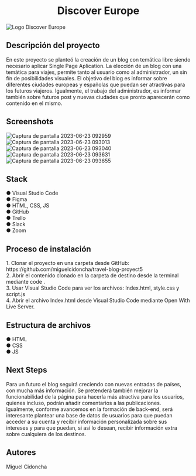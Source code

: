<h1 align=center>Discover Europe</h1>

![Logo Discover Europe](https://github.com/miguelcidoncha/travel-blog-proyect5/assets/132567398/c3bafe18-d480-478f-b967-9cb5ca4b59a7)


<h2>Descripción del proyecto</h2>

En este proyecto se planteó la creación de un blog con temática libre siendo necesario aplicar Single Page Aplication. La elección de un blog con una temática para viajes, permite tanto al usuario como al administrador, un sin fín de posibilidades visuales. El objetivo del blog es informar sobre diferentes ciudades europeas y españolas que puedan ser atractivas para los futuros viajeros. Igualmente, el trabajo del administrador, es informar también sobre futuros post y nuevas ciudades que pronto aparecerán como contenido en el mismo. 

<h2>Screenshots</h2>

![Captura de pantalla 2023-06-23 092959](https://github.com/miguelcidoncha/travel-blog-proyect5/assets/132567398/c94df11e-7d2f-4c6a-b4c3-a1bd46bf2745)
![Captura de pantalla 2023-06-23 093013](https://github.com/miguelcidoncha/travel-blog-proyect5/assets/132567398/3a8652c1-883d-4415-9bae-ab11cf1d9ac9)
![Captura de pantalla 2023-06-23 093040](https://github.com/miguelcidoncha/travel-blog-proyect5/assets/132567398/25e80026-fe82-4301-a152-a17b7937a77e)
![Captura de pantalla 2023-06-23 093631](https://github.com/miguelcidoncha/travel-blog-proyect5/assets/132567398/7a0a8c0d-6a33-4e95-873a-ca859f77d6d9)
![Captura de pantalla 2023-06-23 093655](https://github.com/miguelcidoncha/travel-blog-proyect5/assets/132567398/23ec46fe-3697-465e-b48c-0e457d01bbbc)

<h2>Stack</h2>
● Visual Studio Code <br>
● Figma <br>
● HTML, CSS, JS <br>
● GitHub <br>
● Trello <br>
● Slack <br>
● Zoom

<h2>Proceso de instalación</h2>
1. Clonar el proyecto en una carpeta desde GitHub: https://github.com/miguelcidoncha/travel-blog-proyect5 <br>
2. Abrir el contenido clonado en la carpeta de destino desde la terminal mediante code . <br>
3. Usar Visual Studio Code para ver los archivos: Index.html, style.css y script.js <br>
4. Abrir el  archivo Index.html desde Visual Studio Code mediante Open With Live Server.

<h2>Estructura de archivos</h2>
● HTML <br>
● CSS <br>
● JS 

<h2>Next Steps</h2>

Para un futuro el blog seguirá creciendo con nuevas entradas de países, con mucha más información. Se pretenderá también mejorar la funcionabilidad de la página para hacerla más atractiva para los usuarios, quienes incluso, podrán añadir comentarios a las publicaciones. Igualmente, conforme avancemos en la formación de back-end, será interesante plantear una base de datos de usuarios para que puedan acceder a su cuenta y recibir información personalizada sobre sus intereses y para que puedan, si así lo desean, recibir información extra sobre cualquiera de los destinos.

<h2>Autores</h2>
Miguel Cidoncha

